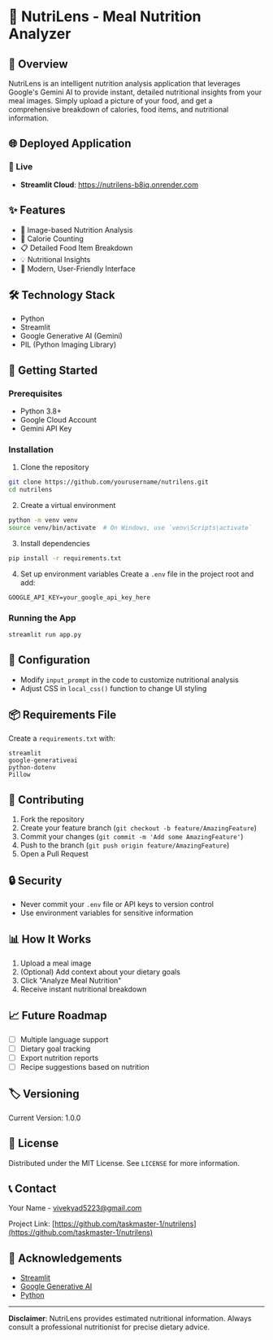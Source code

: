 # 🥗 NutriLens - Meal Nutrition Analyzer

## 📝 Overview

NutriLens is an intelligent nutrition analysis application that leverages Google's Gemini AI to provide instant, detailed nutritional insights from your meal images. Simply upload a picture of your food, and get a comprehensive breakdown of calories, food items, and nutritional information.

## 🌐 Deployed Application

### 🔗 Live 
- **Streamlit Cloud**: https://nutrilens-b8iq.onrender.com

## ✨ Features

- 📸 Image-based Nutrition Analysis
- 🔢 Calorie Counting
- 📋 Detailed Food Item Breakdown
- 💡 Nutritional Insights
- 🌈 Modern, User-Friendly Interface

## 🛠 Technology Stack

- Python
- Streamlit
- Google Generative AI (Gemini)
- PIL (Python Imaging Library)

## 🚀 Getting Started

### Prerequisites

- Python 3.8+
- Google Cloud Account
- Gemini API Key

### Installation

1. Clone the repository
```bash
git clone https://github.com/yourusername/nutrilens.git
cd nutrilens
```

2. Create a virtual environment
```bash
python -m venv venv
source venv/bin/activate  # On Windows, use `venv\Scripts\activate`
```

3. Install dependencies
```bash
pip install -r requirements.txt
```

4. Set up environment variables
Create a `.env` file in the project root and add:
```
GOOGLE_API_KEY=your_google_api_key_here
```

### Running the App

```bash
streamlit run app.py
```

## 🔧 Configuration

- Modify `input_prompt` in the code to customize nutritional analysis
- Adjust CSS in `local_css()` function to change UI styling

## 📦 Requirements File

Create a `requirements.txt` with:
```
streamlit
google-generativeai
python-dotenv
Pillow
```

## 🤝 Contributing

1. Fork the repository
2. Create your feature branch (`git checkout -b feature/AmazingFeature`)
3. Commit your changes (`git commit -m 'Add some AmazingFeature'`)
4. Push to the branch (`git push origin feature/AmazingFeature`)
5. Open a Pull Request

## 🔒 Security

- Never commit your `.env` file or API keys to version control
- Use environment variables for sensitive information

## 📊 How It Works

1. Upload a meal image
2. (Optional) Add context about your dietary goals
3. Click "Analyze Meal Nutrition"
4. Receive instant nutritional breakdown

## 📈 Future Roadmap

- [ ] Multiple language support
- [ ] Dietary goal tracking
- [ ] Export nutrition reports
- [ ] Recipe suggestions based on nutrition

## 🏷️ Versioning

Current Version: 1.0.0

## 📄 License

Distributed under the MIT License. See `LICENSE` for more information.

## 📞 Contact

Your Name - [vivekyad5223@gmail.com](mailto:vivekyad5223@gmail.com)

Project Link: [https://github.com/taskmaster-1/nutrilens](https://github.com/taskmaster-1/nutrilens)

## 🙏 Acknowledgements

- [Streamlit](https://streamlit.io/)
- [Google Generative AI](https://cloud.google.com/ai)
- [Python](https://www.python.org/)

---

**Disclaimer**: NutriLens provides estimated nutritional information. Always consult a professional nutritionist for precise dietary advice.
